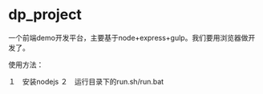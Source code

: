 # dp_project
一个前端demo开发平台，主要基于node+express+gulp。我们要用浏览器做开发了。

使用方法：

１　安装nodejs
２　运行目录下的run.sh/run.bat
